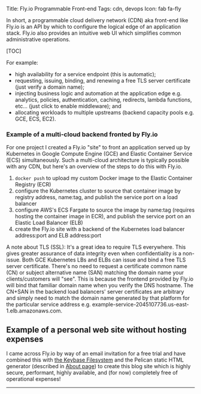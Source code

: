 Title: Fly.io Programmable Front-end
Tags: cdn, devops
Icon: fab fa-fly

In short, a programmable cloud delivery network (CDN) aka front-end like Fly.io is an API by which to configure the logical edge of an application stack. Fly.io also provides an intuitive web UI which simplifies common administrative operations.

[TOC]

For example:

* high availability for a service endpoint (this is automatic);
* requesting, issuing, binding, and renewing a free TLS server certificate (just verify a domain name);
* injecting business logic and automation at the application edge e.g. analytics, policies, authentication, caching, redirects, lambda functions, etc... (just click to enable middleware); and
* allocating workloads to multiple upstreams (backend capacity pools e.g. GCE, ECS, EC2).

### Example of a multi-cloud backend fronted by Fly.io

For one project I created a Fly.io "site" to front an application served up by Kubernetes in Google Compute Engine (GCE) and Elastic Container Service (ECS) simultaneously. Such a multi-cloud architecture is typically possible with any CDN, but here's an overview of the steps to do this with Fly.io.

1. `docker push` to upload my custom Docker image to the Elastic Container Registry (ECR)
2. configure the Kubernetes cluster to source that container image by registry address, name:tag, and publish the service port on a load balancer
3. configure AWS's ECS Fargate to source the image by name:tag (requires hosting the container image in ECR), and publish the service port on an Elastic Load Balancer (ELB)
4. create the Fly.io site with a backend of the Kubernetes load balancer address:port and ELB address:port

A note about TLS (SSL): It's a great idea to require TLS everywhere. This gives greater assurance of data integrity even when confidentiality is a non-issue. Both GCE Kubernetes LBs and ELBs can issue and bind a free TLS server certificate. There's no need to request a certificate common name (CN) or subject alternative name (SAN) matching the domain name your clients/customers will "see". This is because the frontend provided by Fly.io will bind that familiar domain name when you verify the DNS hostname. The CN+SAN in the backend load balancers' server certificates are arbitrary and simply need to match the domain name generated by that platform for the particular service address e.g. example-service-2045107736.us-east-1.elb.amazonaws.com.

## Example of a personal web site without hosting expenses

I came across Fly.io by way of an email invitation for a free trial and have combined this with [the Keybase Filesystem]({filename}keybase.md) and the Pelican static HTML generator (described in [About page]({filename}/pages/about.md)) to create this blog site which is highly secure, performant, highly available, and (for now) completely free of operational expenses!

---
